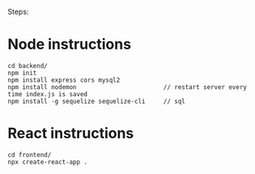 Steps:

# Node instructions
```
cd backend/
npm init 
npm install express cors mysql2
npm install nodemon                        // restart server every time index.js is saved
npm install -g sequelize sequelize-cli     // sql
```

# React instructions
```
cd frontend/
npx create-react-app .
```

